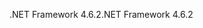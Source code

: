 <span data-ttu-id="46111-101">.NET Framework 4.6.2</span><span class="sxs-lookup"><span data-stu-id="46111-101">.NET Framework 4.6.2</span></span>